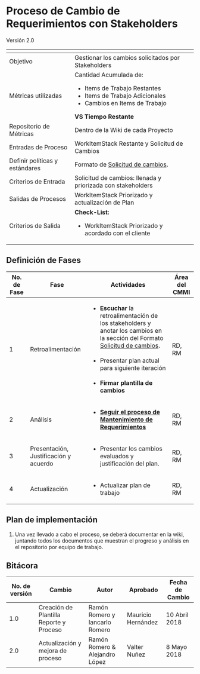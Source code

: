 
# Proceso de Cambio de Requerimientos con Stakeholders
Versión 2.0


[]() | []()
--|--
Objetivo | Gestionar los cambios solicitados por Stakeholders
Métricas utilizadas | Cantidad Acumulada de: <ul><li>Items de Trabajo Restantes</li><li>Items de Trabajo Adicionales</li><li>Cambios en Items de Trabajo </li> </ul>  **VS Tiempo Restante**
Repositorio de Métricas | Dentro de la Wiki de cada Proyecto
Entradas de Proceso | WorkItemStack Restante y Solicitud de Cambios
Definir políticas y estándares | Formato de [Solicitud de cambios](https://github.com/CaveLabs-1/Wiki/blob/ramonromero-procesosRM-aceptacion-cambios/Requerimientos/Formatos/Formato%20Solicitud%20de%20Requerimientos.docx).
Criterios de Entrada | Solicitud de cambios: llenada y priorizada con stakeholders
Salidas de Procesos | WorkItemStack Priorizado y actualización de Plan
Criterios de Salida | **Check-List:** <ul><li>WorkItemStack Priorizado y acordado con el cliente </li></ul>




## Definición de Fases
No. de Fase | Fase | Actividades | Área del CMMI
------------|------|-------------|-----------
1 | Retroalimentación | <ul><li> **Escuchar** la retroalimentación de los stakeholders y anotar los cambios en la sección del Formato [Solicitud de cambios](https://github.com/CaveLabs-1/Wiki/blob/ramonromero-procesosRM-aceptacion-cambios/Requerimientos/Formatos/Formato%20Solicitud%20de%20Requerimientos.docx).</li><br><li>Presentar plan actual para siguiente iteración</li><br><li>**Firmar plantilla de cambios** </li></ul>| RD, RM
2 | Análisis| <ul><li>**[Seguir el proceso de Mantenimiento de Requerimientos](https://github.com/CaveLabs-1/Wiki/blob/master/Requerimientos/Procesos/Mantenimiento%20de%20Requerimientos.md)**</li></ul>| RD, RM
3 |  Presentación, Justificación y acuerdo |  <ul><li>Presentar los cambios evaluados y justificación del plan.</li></ul> | RD, RM
4 |  Actualización |  <ul><li>Actualizar plan de trabajo</li></ul> | RD, RM

## Plan de implementación
1. Una vez llevado a cabo el proceso, se deberá documentar en la wiki, juntando todos los documentos que muestran el progreso y análisis en el repositorio por equipo de trabajo.

## Bitácora
No. de versión | Cambio | Autor | Aprobado | Fecha de Cambio
---------------|--------|-------|----------|-----------------
1.0 | Creación de Plantilla Reporte y Proceso |Ramón Romero y Iancarlo Romero | Mauricio Hernández | 10 Abril 2018
2.0 | Actualización y mejora de  proceso | Ramón Romero & Alejandro López | Valter Nuñez  | 8 Mayo 2018
